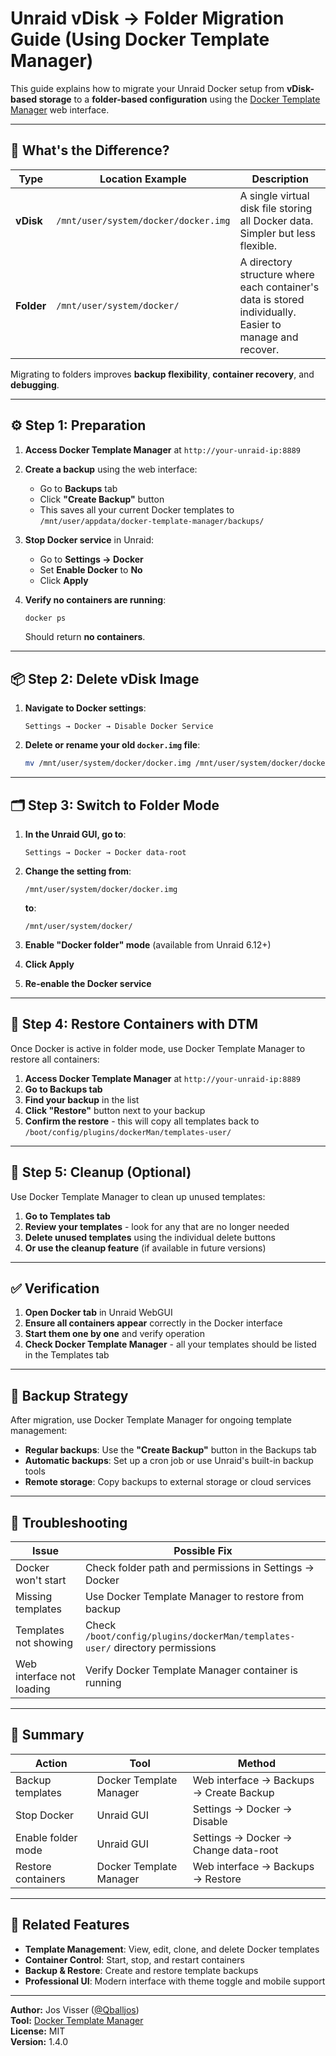 # Unraid vDisk → Folder Migration Guide (Using Docker Template Manager)

This guide explains how to migrate your Unraid Docker setup from **vDisk-based storage** to a **folder-based configuration** using the [Docker Template Manager](https://github.com/Qballjos/docker-template-manager) web interface.

---

## 🧠 What's the Difference?

| Type | Location Example | Description |
|------|------------------|--------------|
| **vDisk** | `/mnt/user/system/docker/docker.img` | A single virtual disk file storing all Docker data. Simpler but less flexible. |
| **Folder** | `/mnt/user/system/docker/` | A directory structure where each container's data is stored individually. Easier to manage and recover. |

Migrating to folders improves **backup flexibility**, **container recovery**, and **debugging**.

---

## ⚙️ Step 1: Preparation

1. **Access Docker Template Manager** at `http://your-unraid-ip:8889`
2. **Create a backup** using the web interface:
   - Go to **Backups** tab
   - Click **"Create Backup"** button
   - This saves all your current Docker templates to `/mnt/user/appdata/docker-template-manager/backups/`

3. **Stop Docker service** in Unraid:
   - Go to **Settings → Docker**
   - Set **Enable Docker** to **No**
   - Click **Apply**

4. **Verify no containers are running**:
   ```bash
   docker ps
   ```
   Should return **no containers**.

---

## 📦 Step 2: Delete vDisk Image

1. **Navigate to Docker settings**:
   ```
   Settings → Docker → Disable Docker Service
   ```

2. **Delete or rename your old `docker.img` file**:
   ```bash
   mv /mnt/user/system/docker/docker.img /mnt/user/system/docker/docker.img.backup
   ```

---

## 🗂 Step 3: Switch to Folder Mode

1. **In the Unraid GUI, go to**:
   ```
   Settings → Docker → Docker data-root
   ```

2. **Change the setting from**:
   ```
   /mnt/user/system/docker/docker.img
   ```
   **to**:
   ```
   /mnt/user/system/docker/
   ```

3. **Enable "Docker folder" mode** (available from Unraid 6.12+)
4. **Click Apply**
5. **Re-enable the Docker service**

---

## 🚀 Step 4: Restore Containers with DTM

Once Docker is active in folder mode, use Docker Template Manager to restore all containers:

1. **Access Docker Template Manager** at `http://your-unraid-ip:8889`
2. **Go to Backups tab**
3. **Find your backup** in the list
4. **Click "Restore"** button next to your backup
5. **Confirm the restore** - this will copy all templates back to `/boot/config/plugins/dockerMan/templates-user/`

---

## 🧹 Step 5: Cleanup (Optional)

Use Docker Template Manager to clean up unused templates:

1. **Go to Templates tab**
2. **Review your templates** - look for any that are no longer needed
3. **Delete unused templates** using the individual delete buttons
4. **Or use the cleanup feature** (if available in future versions)

---

## ✅ Verification

1. **Open Docker tab** in Unraid WebGUI
2. **Ensure all containers appear** correctly in the Docker interface
3. **Start them one by one** and verify operation
4. **Check Docker Template Manager** - all your templates should be listed in the Templates tab

---

## 💾 Backup Strategy

After migration, use Docker Template Manager for ongoing template management:

- **Regular backups**: Use the **"Create Backup"** button in the Backups tab
- **Automatic backups**: Set up a cron job or use Unraid's built-in backup tools
- **Remote storage**: Copy backups to external storage or cloud services

---

## 🧩 Troubleshooting

| Issue | Possible Fix |
|--------|----------------|
| Docker won't start | Check folder path and permissions in Settings → Docker |
| Missing templates | Use Docker Template Manager to restore from backup |
| Templates not showing | Check `/boot/config/plugins/dockerMan/templates-user/` directory permissions |
| Web interface not loading | Verify Docker Template Manager container is running |

---

## 🧰 Summary

| Action | Tool | Method |
|--------|------|----------|
| Backup templates | Docker Template Manager | Web interface → Backups → Create Backup |
| Stop Docker | Unraid GUI | Settings → Docker → Disable |
| Enable folder mode | Unraid GUI | Settings → Docker → Change data-root |
| Restore containers | Docker Template Manager | Web interface → Backups → Restore |

---

## 🔗 Related Features

- **Template Management**: View, edit, clone, and delete Docker templates
- **Container Control**: Start, stop, and restart containers
- **Backup & Restore**: Create and restore template backups
- **Professional UI**: Modern interface with theme toggle and mobile support

---

**Author:** Jos Visser ([@Qballjos](https://github.com/Qballjos))  
**Tool:** [Docker Template Manager](https://github.com/Qballjos/docker-template-manager)  
**License:** MIT  
**Version:** 1.4.0
